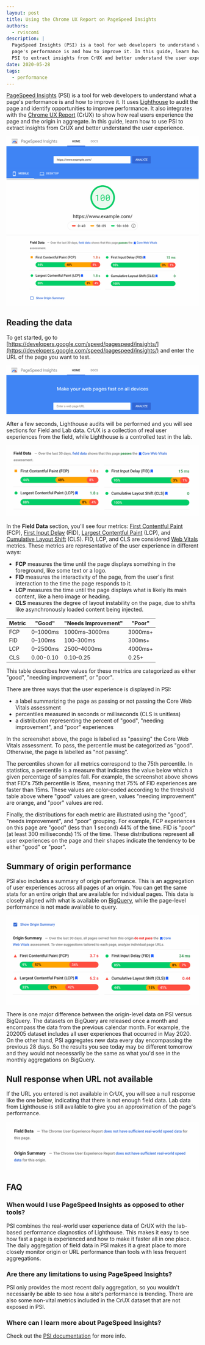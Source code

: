```yaml
---
layout: post
title: Using the Chrome UX Report on PageSpeed Insights
authors:
  - rviscomi
description: |
  PageSpeed Insights (PSI) is a tool for web developers to understand what a
  page's performance is and how to improve it. In this guide, learn how to use
  PSI to extract insights from CrUX and better understand the user experience.
date: 2020-05-28
tags:
  - performance
---
```


[PageSpeed Insights](https://developers.google.com/speed/pagespeed/insights/)
(PSI) is a tool for web developers to understand what a page's performance is
and how to improve it. It uses [Lighthouse](https://developers.google.com/web/tools/lighthouse/)
to audit the page and identify opportunities to improve performance. It also
integrates with the [Chrome UX Report](https://developers.google.com/web/tools/chrome-user-experience-report/) (CrUX)
to show how real users experience the page and the origin in
aggregate. In this guide, learn how to use PSI to extract insights from CrUX
and better understand the user experience.

<img class="w-screenshot" src="./psi.png" alt="Field data from CrUX in PageSpeed Insights">

## Reading the data

To get started, go to [https://developers.google.com/speed/pagespeed/insights/](https://developers.google.com/speed/pagespeed/insights/)
and enter the URL of the page you want to test.

<img class="w-screenshot" src="./psi_url.png" alt="Enter a URL to get started on PageSpeed Insights">

After a few seconds, Lighthouse
audits will be performed and you will see sections for Field and Lab data. CrUX
is a collection of real user experiences from the field, while Lighthouse is a
controlled test in the lab.

<img class="w-screenshot" src="./psi_page.png" alt="Field data from CrUX in PageSpeed Insights">

In the **Field Data** section, you'll see four metrics: 
[First Contentful Paint](/fcp/) (FCP), [First Input Delay](/fid/) (FID), 
[Largest Contentful Paint](/lcp/) (LCP), and 
[Cumulative Layout Shift](/cls/) (CLS). FID, LCP, and CLS are
considered [Web Vitals](/vitals/#core-web-vitals) metrics. These
metrics are representative of the user experience in different ways:

- **FCP** measures the time until the page displays something in the
 foreground, like some text or a logo.
- **FID** measures the interactivity of the page, from the user's first
  interaction to the time the page responds to it.
- **LCP** measures the time until the page displays what is likely its main
  content, like a hero image or heading.
- **CLS** measures the degree of layout instability on the page, due to shifts
  like asynchronously loaded content being injected.

Metric | "Good" | "Needs Improvement" | "Poor"
-- | -- | -- | --
FCP | 0–1000ms | 1000ms–3000ms | 3000ms+
FID | 0–100ms | 100–300ms | 300ms+
LCP | 0–2500ms | 2500–4000ms | 4000ms+
CLS | 0.00-0.10 | 0.10–0.25 | 0.25+

This table describes how values for these metrics are categorized as either
"good", "needing improvement", or "poor".

There are three ways that the user experience is displayed in PSI:

- a label summarizing the page as passing or not passing the Core Web Vitals 
  assessment
- percentiles measured in seconds or milliseconds (CLS is unitless)
- a distribution representing the percent of "good", "needing improvement", and
  "poor" experiences

In the screenshot above, the page is labelled as "passing" the Core Web Vitals
assessment. To pass, the percentile must be categorized as "good".
Otherwise, the page is labelled as "not passing".

The percentiles shown for all metrics correspond to the 75th percentile. In
statistics, a percentile is a measure that indicates the value below which a
given percentage of samples fall. For example, the screenshot above shows that
FID's 75th percentile is 15ms, meaning that 75% of FID experiences are faster
than 15ms. These values are color-coded according to the threshold table above
where "good" values are green, values "needing improvement" are orange, and 
"poor" values are red.

Finally, the distributions for each metric are illustrated using the "good",
"needs improvement", and "poor" grouping. For example, FCP experiences on this
page are "good" (less than 1 second) 44% of the time. FID is "poor" (at least
300 milliseconds) 1% of the time. These distributions represent all user
experiences on the page and their shapes indicate the tendency to be either
"good" or "poor".

## Summary of origin performance

PSI also includes a summary of origin performance. This is an aggregation of
user experiences across all pages of an origin. You can get the same stats for an entire origin that are available for individual pages. This data is
closely aligned with what is available on [BigQuery](/chrome-ux-report-bigquery/), while the page-level
performance is not made available to query.

<img class="w-screenshot" src="./psi_origin.png" alt="Origin CrUX performance in PageSpeed Insights">

There is one major difference between the origin-level data on PSI versus
BigQuery. The datasets on BigQuery are released once a month and encompass the data from the previous calendar month. For example, the 202005 dataset
includes all user experiences that occurred in May 2020. On the other
hand, PSI aggregates new data every day encompassing the previous 28 days. So
the results you see today may be different tomorrow and they would not
necessarily be the same as what you'd see in the monthly aggregations on
BigQuery.

## Null response when URL not available

If the URL you entered is not available in CrUX, you will see a null response
like the one below, indicating that there is not enough field data.
Lab data from Lighthouse is still available to give you an approximation of the page's performance.

<img class="w-screenshot" src="./psi_no_data.png" alt="No CrUX data on PageSpeed Insights">

## FAQ

### When would I use PageSpeed Insights as opposed to other tools?

PSI combines the real-world user experience data of CrUX with the lab-based
performance diagnostics of Lighthouse. This makes it easy to see how fast a
page is experienced and how to make it faster all in one place. The daily
aggregation of field data in PSI makes it a great place to more closely
monitor origin or URL performance than tools with less frequent aggregations.

### Are there any limitations to using PageSpeed Insights?

PSI only provides the most recent daily aggregation, so you wouldn't necessarily be able to see how a site's performance is trending. There are also some non-vital metrics included in the CrUX dataset that are not exposed in PSI.

### Where can I learn more about PageSpeed Insights?

Check out the [PSI documentation](https://developers.google.com/speed/docs/insights/v5/about)
for more info.
